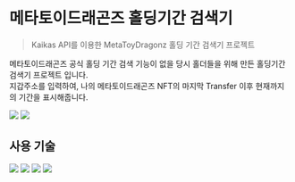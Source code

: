 # 메타토이드래곤즈 홀딩기간 검색기
> Kaikas API를 이용한 MetaToyDragonz 홀딩 기간 검색기 프로젝트

메타토이드래곤즈 공식 홀딩 기간 검색 기능이 없을 당시 홀더들을 위해 만든 홀딩기간검색기 프로젝트 입니다.<br>
지갑주소를 입력하여, 나의 메타토이드래곤즈 NFT의 마지막 Transfer 이후 현재까지의 기간을 표시해줍니다.

![](header.png)
![](../header.png)


## 사용 기술

<div>
  <img src="https://img.shields.io/badge/html5-E34F26?style=for-the-badge&logo=html5&logoColor=white">
  <img src="https://img.shields.io/badge/bootstrap-7952B3?style=for-the-badge&logo=bootstrap&logoColor=white">
  <img src="https://img.shields.io/badge/javascript-F7DF1E?style=for-the-badge&logo=javascript&logoColor=black">
  <img src="https://img.shields.io/badge/springboot-6DB33F?style=for-the-badge&logo=springboot&logoColor=white">
</div>

